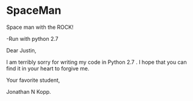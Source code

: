 # SpaceMan
Space man with the ROCK!

-Run with python 2.7

Dear Justin,

I am terribly sorry for writing my code in Python 2.7 . I hope that you can find it in your heart to forgive me.

Your favorite student,

Jonathan N Kopp.
